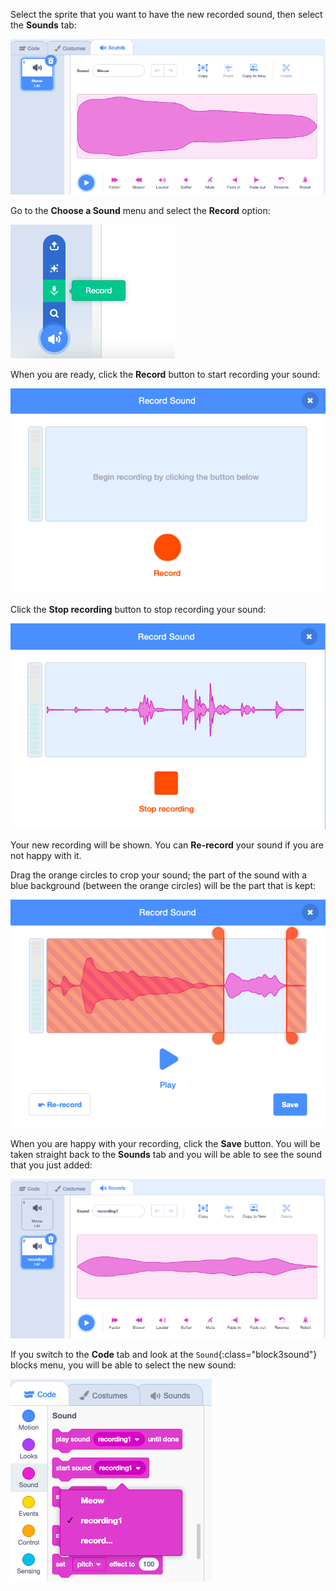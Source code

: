 Select the sprite that you want to have the new recorded sound, then select the **Sounds** tab:

![The Sounds tab open in the Scratch editor.](images/sounds-tab.png)

Go to the **Choose a Sound** menu and select the **Record** option:

![The 'Choose a Sound' menu open, with the 'Record' option highlighted.](images/record-sound-button.png)

When you are ready, click the **Record** button to start recording your sound:

![The 'Record Sound' pop-up window with the 'Record' button.](images/record-sound.png)

Click the **Stop recording** button to stop recording your sound:

![The 'Record Sound' pop-up window with the 'Stop recording' button.](images/stop-recording-sound.png)

Your new recording will be shown. You can **Re-record** your sound if you are not happy with it. 

Drag the orange circles to crop your sound; the part of the sound with a blue background (between the orange circles) will be the part that is kept:

![The recorded sound in full, with orange circles adjusted to show only part of the sound within a blue background. The rest of the sound is in an orange shaded area.](images/crop-your-sound.png)

When you are happy with your recording, click the **Save** button. You will be taken straight back to the **Sounds** tab and you will be able to see the sound that you just added:

![The Sounds tab, with recording1 showing in the list of sounds.](images/new-sound-inserted.png)

If you switch to the **Code** tab and look at the `Sound`{:class="block3sound"} blocks menu, you will be able to select the new sound:

![The Sound blocks menu, with recording1 available for use within the Sound blocks.](images/sound-blocks-menu.png)


